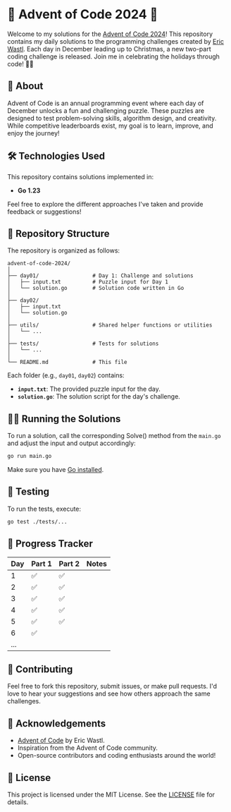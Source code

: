 # 🎄 Advent of Code 2024 🎄

Welcome to my solutions for the [Advent of Code 2024](https://adventofcode.com/2024)! This repository contains my daily solutions to the programming challenges created by [Eric Wastl](https://twitter.com/ericwastl). Each day in December leading up to Christmas, a new two-part coding challenge is released. Join me in celebrating the holidays through code! 🎅✨

## 🚀 About

Advent of Code is an annual programming event where each day of December unlocks a fun and challenging puzzle. These puzzles are designed to test problem-solving skills, algorithm design, and creativity. While competitive leaderboards exist, my goal is to learn, improve, and enjoy the journey!

## 🛠️ Technologies Used

This repository contains solutions implemented in:

- **Go 1.23**  

Feel free to explore the different approaches I've taken and provide feedback or suggestions!

## 📁 Repository Structure

The repository is organized as follows:

```
advent-of-code-2024/
│
├── day01/                 # Day 1: Challenge and solutions
│   ├── input.txt          # Puzzle input for Day 1
│   └── solution.go        # Solution code written in Go
│
├── day02/
│   ├── input.txt
│   └── solution.go
│
├── utils/                 # Shared helper functions or utilities
│   └── ...
│
├── tests/                 # Tests for solutions
│   └── ...
│
└── README.md              # This file
```

Each folder (e.g., `day01`, `day02`) contains:

- **`input.txt`**: The provided puzzle input for the day.
- **`solution.go`**: The solution script for the day's challenge.

## 🧑‍💻 Running the Solutions

To run a solution, call the corresponding Solve() method from the ``main.go`` and adjust the input and output accordingly:

```bash
go run main.go
```

Make sure you have [Go installed](https://golang.org/doc/install).

## 🧪 Testing

To run the tests, execute:

```bash
go test ./tests/...
```

## 📅 Progress Tracker

| Day | Part 1 | Part 2 | Notes |
|-----|--------|--------|-------|
| 1   | ✅      | ✅      |       |
| 2   | ✅      | ✅      |       |
| 3   |  ✅     | ✅     |       |
| 4   |  ✅     | ✅     |       |
| 5   |  ✅     | ✅     |       |
| 6   |  ✅     |      |       |
| ... |        |        |       |

## 🤝 Contributing

Feel free to fork this repository, submit issues, or make pull requests. I'd love to hear your suggestions and see how others approach the same challenges.

## 🌟 Acknowledgements

- [Advent of Code](https://adventofcode.com/) by Eric Wastl.
- Inspiration from the Advent of Code community.
- Open-source contributors and coding enthusiasts around the world!

## 📜 License

This project is licensed under the MIT License. See the [LICENSE](LICENSE) file for details.
